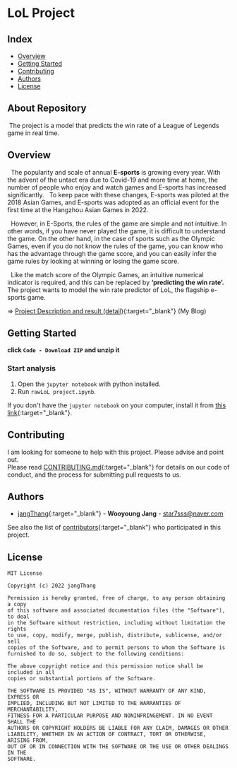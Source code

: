 
# LoL Project
## Index
  - [Overview](#overview) 
  - [Getting Started](#getting-started)
  - [Contributing](#contributing)
  - [Authors](#authors)
  - [License](#license)

## About Repository
<!--Wirte one paragraph of project description -->  
&nbsp;The project is a model that predicts the win rate of a League of Legends game in real time.

## Overview
<!-- Write Overview about this project -->
&nbsp; The popularity and scale of annual **E-sports** is growing every year. With the advent of the untact era due to Covid-19 and more time at home, the number of people who enjoy and watch games and E-sports has increased significantly.
&nbsp; To keep pace with these changes, E-sports was piloted at the 2018 Asian Games, and E-sports was adopted as an official event for the first time at the Hangzhou Asian Games in 2022.

&nbsp; However, in E-Sports, the rules of the game are simple and not intuitive. In other words, if you have never played the game, it is difficult to understand the game. On the other hand, in the case of sports such as the Olympic Games, even if you do not know the rules of the game, you can know who has the advantage through the game score, and you can easily infer the game rules by looking at winning or losing the game score.

&nbsp;  Like the match score of the Olympic Games, an intuitive numerical indicator is required, and this can be replaced by **‘predicting the win rate’.**
&nbsp; The project wants to model the win rate predictor of LoL, the flagship e-sports game.

=> [Project Description and result (detail)](https://star7sss.tistory.com/372){:target="_blank"} (My Blog)

## Getting Started
**click `Code - Download ZIP` and  unzip it**

###  Start analysis

1. Open the `jupyter notebook` with python installed.
2. Run `rawLoL project.ipynb`.

If you don't have the `jupyter notebook` on your computer, install it from [this link](https://star7sss.tistory.com/30){:target="_blank"}.


## Contributing
<!-- Write the way to contribute -->
I am looking for someone to help with this project. Please advise and point out.  
Please read [CONTRIBUTING.md](CONTRIBUTING.md){:target="_blank"} for details on our code
of conduct, and the process for submitting pull requests to us.

## Authors
  - [jangThang](https://github.com/JangThang){:target="_blank"} - **Wooyoung Jang** - <star7sss@naver.com>
 
See also the list of [contributors](https://github.com/jangThang/readmeTemplate/contributors){:target="_blank"} who participated in this project.
<!--
## Used or Referenced Projects
 - [referenced Project](project link) - **LICENSE** - little-bit introduce
-->

## License

```
MIT License

Copyright (c) 2022 jangThang

Permission is hereby granted, free of charge, to any person obtaining a copy
of this software and associated documentation files (the "Software"), to deal
in the Software without restriction, including without limitation the rights
to use, copy, modify, merge, publish, distribute, sublicense, and/or sell
copies of the Software, and to permit persons to whom the Software is
furnished to do so, subject to the following conditions:

The above copyright notice and this permission notice shall be included in all
copies or substantial portions of the Software.

THE SOFTWARE IS PROVIDED "AS IS", WITHOUT WARRANTY OF ANY KIND, EXPRESS OR
IMPLIED, INCLUDING BUT NOT LIMITED TO THE WARRANTIES OF MERCHANTABILITY,
FITNESS FOR A PARTICULAR PURPOSE AND NONINFRINGEMENT. IN NO EVENT SHALL THE
AUTHORS OR COPYRIGHT HOLDERS BE LIABLE FOR ANY CLAIM, DAMAGES OR OTHER
LIABILITY, WHETHER IN AN ACTION OF CONTRACT, TORT OR OTHERWISE, ARISING FROM,
OUT OF OR IN CONNECTION WITH THE SOFTWARE OR THE USE OR OTHER DEALINGS IN THE
SOFTWARE.
```
